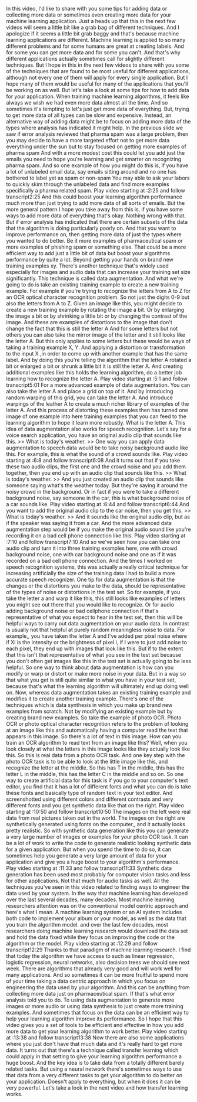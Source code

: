 In this video, I'd like to share with you some tips for adding data or collecting more data or sometimes even creating more data for your machine learning application. Just a heads up that this in the next few videos will seem a little bit like a grab bag of different techniques. And I apologize if it seems a little bit grab baggy and that's because machine learning applications are different. Machine learning is applied to so many different problems and for some humans are great at creating labels. And for some you can get more data and for some you can't. And that's why different applications actually sometimes call for slightly different techniques. But I hope in this in the next few videos to share with you some of the techniques that are found to be most useful for different applications, although not every one of them will apply for every single application. But I hope many of them would be useful for many of the applications that you'll be working on as well. But let's take a look at some tips for how to add data for your application. When training machine learning algorithms, it feels like always we wish we had even more data almost all the time. And so sometimes it's tempting to let's just get more data of everything. But, trying to get more data of all types can be slow and expensive. Instead, an alternative way of adding data might be to focus on adding more data of the types where analysis has indicated it might help. In the previous slide we saw if error analysis reviewed that pharma spam was a large problem, then you may decide to have a more targeted effort not to get more data everything under the sun but to stay focused on getting more examples of pharma spam And with a more modest cost this could let you add just the emails you need to hope you're learning and get smarter on recognizing pharma spam. And so one example of how you might do this is, if you have a lot of unlabeled email data, say emails sitting around and no one has bothered to label yet as spam or non-spam You may able to ask your labors to quickly skim through the unlabeled data and find more examples specifically a pharma related spam.
Play video starting at :2:25 and follow transcript2:25
And this could boost your learning algorithm performance much more than just trying to add more data of all sorts of emails. But the more general pattern I hope you take away from this is, if you have some ways to add more data of everything that's okay. Nothing wrong with that. But if error analysis has indicated that there are certain subsets of the data that the algorithm is doing particularly poorly on. And that you want to improve performance on, then getting more data of just the types where you wanted to do better. Be it more examples of pharmaceutical spam or more examples of phishing spam or something else. That could be a more efficient way to add just a little bit of data but boost your algorithms performance by quite a lot. Beyond getting your hands on brand new training examples xy. There's another technique that's widely used especially for images and audio data that can increase your training set size significantly. This technique is called data augmentation. And what we're going to do is take an existing training example to create a new training example. For example if you're trying to recognize the letters from A to Z for an OCR optical character recognition problem. So not just the digits 0-9 but also the letters from A to Z. Given an image like this, you might decide to create a new training example by rotating the image a bit. Or by enlarging the image a bit or by shrinking a little bit or by changing the contrast of the image. And these are examples of distortions to the image that don't change the fact that this is still the letter A And for some letters but not others you can also take the mirror image of the letter and it still looks like the letter A. But this only applies to some letters but these would be ways of taking a training example X, Y. And applying a distortion or transformation to the input X ,in order to come up with another example that has the same label. And by doing this you're telling the algorithm that the letter A rotated a bit or enlarged a bit or shrunk a little bit it is still the letter A. And creating additional examples like this holds the learning algorithm, do a better job learning how to recognize the letter A.
Play video starting at :5:1 and follow transcript5:01
For a more advanced example of data augmentation. You can also take the letter A and place a grid on top of it. And by introducing random warping of this grid, you can take the letter A. And introduce warpings of the leather A to create a much richer library of examples of the letter A. And this process of distorting these examples then has turned one image of one example into here training examples that you can feed to the learning algorithm to hope it learn more robustly. What is the letter A. This idea of data augmentation also works for speech recognition. Let's say for a voice search application, you have an original audio clip that sounds like this. >> What is today's weather. >> One way you can apply data augmentation to speech data would be to take noisy background audio like this. For example, this is what the sound of a crowd sounds like.
Play video starting at :6:8 and follow transcript6:08
And it turns out that if you take these two audio clips, the first one and the crowd noise and you add them together, then you end up with an audio clip that sounds like this. >> What is today's weather. >> And you just created an audio clip that sounds like someone saying what's the weather today. But they're saying it around the noisy crowd in the background. Or in fact if you were to take a different background noise, say someone in the car, this is what background noise of a car sounds like.
Play video starting at :6:44 and follow transcript6:44
And you want to add the original audio clip to the car noise, then you get this. >> What is today's weather. >> And it sounds like the original audio clip, but as if the speaker was saying it from a car. And the more advanced data augmentation step would be if you make the original audio sound like you're recording it on a bad cell phone connection like this.
Play video starting at :7:10 and follow transcript7:10
And so we've seen how you can take one audio clip and turn it into three training examples here, one with crowd background noise, one with car background noise and one as if it was recorded on a bad cell phone connection. And the times I worked on speech recognition systems, this was actually a really critical technique for increasing artificially the size of the training data I had to build a more accurate speech recognizer. One tip for data augmentation is that the changes or the distortions you make to the data, should be representative of the types of noise or distortions in the test set. So for example, if you take the letter a and warp it like this, this still looks like examples of letters you might see out there that you would like to recognize. Or for audio adding background noise or bad cellphone connection if that's representative of what you expect to hear in the test set, then this will be helpful ways to carry out data augmentation on your audio data. In contrast is usually not that helpful at purely random meaningless noise to data. For example,, you have taken the letter A and I've added per pixel noise where if Xi is the intensity or the brightness of pixel i, if I were to just add noise to each pixel, they end up with images that look like this. But if to the extent that this isn't that representative of what you see in the test set because you don't often get images like this in the test set is actually going to be less helpful. So one way to think about data augmentation is how can you modify or warp or distort or make more noise in your data. But in a way so that what you get is still quite similar to what you have in your test set, because that's what the learning algorithm will ultimately end up doing well on. Now, whereas data augmentation takes an existing training example and modifies it to create another training example. There's one of the techniques which is data synthesis in which you make up brand new examples from scratch. Not by modifying an existing example but by creating brand new examples. So take the example of photo OCR. Photo OCR or photo optical character recognition refers to the problem of looking at an image like this and automatically having a computer read the text that appears in this image. So there's a lot of text in this image. How can you train an OCR algorithm to read text from an image like this? Well, when you look closely at what the letters in this image looks like they actually look like this. So this is real data from a photo OCR task. And one key step with the photo OCR task is to be able to look at the little image like this, and recognize the letter at the middle. So this has T in the middle, this has the letter L in the middle, this has the letter C in the middle and so on. So one way to create artificial data for this task is if you go to your computer's text editor, you find that it has a lot of different fonts and what you can do is take these fonts and basically type of random text in your text editor. And screenshotted using different colors and different contrasts and very different fonts and you get synthetic data like that on the right.
Play video starting at :10:50 and follow transcript10:50
The images on the left were real data from real pictures taken out in the world. The images on the right are synthetically generated using fonts on the computer,, and it actually looks pretty realistic. So with synthetic data generation like this you can generate a very large number of images or examples for your photo OCR task. It can be a lot of work to write the code to generate realistic looking synthetic data for a given application. But when you spend the time to do so, it can sometimes help you generate a very large amount of data for your application and give you a huge boost to your algorithm's performance.
Play video starting at :11:33 and follow transcript11:33
Synthetic data generation has been used most probably for computer vision tasks and less for other applications. Not that much for audio tasks as well. All the techniques you've seen in this video related to finding ways to engineer the data used by your system. In the way that machine learning has developed over the last several decades, many decades. Most machine learning researchers attention was on the conventional model centric approach and here's what I mean. A machine learning system or an AI system includes both code to implement your album or your model, as well as the data that you train the algorithm model. and over the last few decades, most researchers doing machine learning research would download the data set and hold the data fixed while they focus on improving the code or the algorithm or the model.
Play video starting at :12:29 and follow transcript12:29
Thanks to that paradigm of machine learning research. I find that today the algorithm we have access to such as linear regression, logistic regression, neural networks, also decision trees we should see next week. There are algorithms that already very good and will work well for many applications. And so sometimes it can be more fruitful to spend more of your time taking a data centric approach in which you focus on engineering the data used by your algorithm. And this can be anything from collecting more data just on pharmaceutical spam. If that's what error analysis told you to do. To using data augmentation to generate more images or more audio or using data synthesis to just create more training examples. And sometimes that focus on the data can be an efficient way to help your learning algorithm improve its performance. So I hope that this video gives you a set of tools to be efficient and effective in how you add more data to get your learning algorithm to work better.
Play video starting at :13:38 and follow transcript13:38
Now there are also some applications where you just don't have that much data and it's really hard to get more data. It turns out that there's a technique called transfer learning which could apply in that setting to give your learning algorithm performance a huge boost. And the key idea is to take data from a totally different barely related tasks. But using a neural network there's sometimes ways to use that data from a very different tasks to get your algorithm to do better on your application. Doesn't apply to everything, but when it does it can be very powerful. Let's take a look in the next video and how transfer learning works.